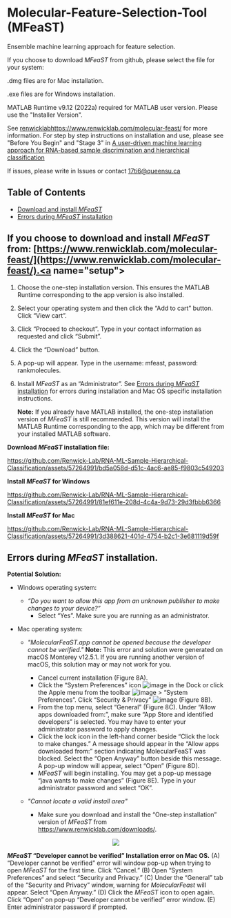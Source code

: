# Molecular-Feature-Selection-Tool (MFeaST)
Ensemble machine learning approach for feature selection. 

If you choose to download _MFeaST_ from github, please select the file for your system: 

.dmg files are for Mac installation. 

.exe files are for Windows installation. 

MATLAB Runtime v9.12 (2022a) required for MATLAB user version. Please use the "Installer Version". 

See [renwicklab](https://www.renwicklab.com/molecular-feast/)https://www.renwicklab.com/molecular-feast/ for more information. 
For step by step instructions on installation and use, please see "Before You Begin" and "Stage 3" in [A user-driven machine learning approach for RNA-based sample discrimination and hierarchical classification
](https://star-protocols.cell.com/protocols/3074#summary) 

If issues, please write in Issues or contact 17ti6@queensu.ca

## Table of Contents
* [Download and install _MFeaST_](#setup)
* [Errors during _MFeaST_ installation](#troubleshooting)

## If you choose to download and install _MFeaST_ from: [https://www.renwicklab.com/molecular-feast/](https://www.renwicklab.com/molecular-feast/).<a name="setup"></a>
1. Choose the one-step installation version. This ensures the MATLAB Runtime corresponding to the app version is also installed.    
2. Select your operating system and then click the “Add to cart” button. Click “View cart”.  
3. Click “Proceed to checkout”. Type in your contact information as requested and click “Submit”.  
4. Click the “Download” button.  
5. A pop-up will appear. Type in the username: mfeast, password: rankmolecules.  
6. Install _MFeaST_ as an “Administrator”. See [Errors during _MFeaST_ installation](#troubleshooting) for errors during installation and Mac OS specific installation instructions.

   **Note:** If you already have MATLAB installed, the one-step installation version of _MFeaST_ is still recommended. This version will install the MATLAB Runtime corresponding to the app, which may be different from your installed MATLAB software.

**Download _MFeaST_ installation file:**

https://github.com/Renwick-Lab/RNA-ML-Sample-Hierarchical-Classification/assets/57264991/bd5a058d-d51c-4ac6-ae85-f9803c549203

**Install _MFeaST_ for Windows**

https://github.com/Renwick-Lab/RNA-ML-Sample-Hierarchical-Classification/assets/57264991/81ef611e-208d-4c4a-9d73-29d3fbbb6366

**Install _MFeaST_ for Mac**

https://github.com/Renwick-Lab/RNA-ML-Sample-Hierarchical-Classification/assets/57264991/3d388621-401d-4754-b2c1-3e681119d59f

## Errors during *MFeaST* installation.<a name="troubleshooting"></a> 

**Potential Solution:**
- Windows operating system:
    -  _“Do you want to allow this app from an unknown publisher to make changes to your device?”_
        - Select “Yes”. Make sure you are running as an administrator.

- Mac operating system:
    - _"MolecularFeaST.app cannot be opened because the developer cannot be verified."_ **Note:** This error and solution were generated on macOS Monterey v12.5.1. If you are running another version of macOS, this solution may or may not work for you. 
        - Cancel current installation (Figure 8A).
        - Click the “System Preferences” icon ![image](https://github.com/Renwick-Lab/RNA-ML-Sample-Hierarchical-Classification/assets/57264991/4604f734-870d-4e09-a6ca-330269687786) in the Dock or click the Apple menu from the toolbar  ![image](https://github.com/Renwick-Lab/RNA-ML-Sample-Hierarchical-Classification/assets/57264991/0b8104e1-dd11-440c-b9e0-7d09783e2fbd) > “System Preferences”. Click “Security & Privacy” ![image](https://github.com/Renwick-Lab/RNA-ML-Sample-Hierarchical-Classification/assets/57264991/1449683b-54bf-4c31-8e14-e5b892728d11) (Figure 8B).
        - From the top menu, select “General” (Figure 8C). Under “Allow apps downloaded from:”, make sure “App Store and identified developers” is selected. You may have to enter your administrator password to apply changes.
        - Click the lock icon in the left-hand corner beside “Click the lock to make changes.” A message should appear in the “Allow apps downloaded from:” section indicating MolecularFeaST was blocked. Select the “Open Anyway” button beside this message. A pop-up window will appear, select “Open” (Figure 8D).
        - _MFeaST_ will begin installing. You may get a pop-up message “java wants to make changes” (Figure 8E). Type in your administrator password and select “OK”.

    - _"Cannot locate a valid install area"_
        - Make sure you download and install the “One-step installation” version of _MFeaST_ from https://www.renwicklab.com/downloads/.

<div align="center">
    <img src="https://github.com/Renwick-Lab/RNA-ML-Sample-Hierarchical-Classification/assets/57264991/f1d322f8-55db-485f-b698-b2964079ad12">
</div>

**_MFeaST_ “Developer cannot be verified” Installation error on Mac OS.** (A) “Developer cannot be verified” error will window pop-up when trying to open _MFeaST_ for the first time. Click “Cancel.” (B) Open “System Preferences” and select “Security and Privacy.” (C) Under the “General” tab of the “Security and Privacy” window, warning for _MolecularFeast_ will appear. Select “Open Anyway.” (D) Click the _MFeaST_ icon to open again. Click “Open” on pop-up “Developer cannot be verified” error window. (E) Enter administrator password if prompted. 
   
